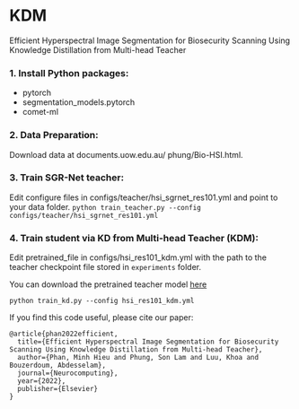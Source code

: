 # KDM
Efficient Hyperspectral Image Segmentation for Biosecurity Scanning Using Knowledge Distillation from Multi-head Teacher

### 1. Install Python packages:
* pytorch
* segmentation_models.pytorch
* comet-ml
### 2. Data Preparation:
Download data at documents.uow.edu.au/ phung/Bio-HSI.html.

### 3. Train SGR-Net teacher:
Edit configure files in configs/teacher/hsi_sgrnet_res101.yml and point to your data folder.
`python train_teacher.py --config configs/teacher/hsi_sgrnet_res101.yml`

### 4. Train student via KD from Multi-head Teacher (KDM):
Edit pretrained_file in configs/hsi_res101_kdm.yml with the path to the teacher checkpoint file stored in `experiments` folder.

You can download the pretrained teacher model [here](https://uowmailedu-my.sharepoint.com/:u:/r/personal/vmhp806_uowmail_edu_au/Documents/best_model.pth?csf=1&web=1&e=eFgUTl)

`python train_kd.py --config hsi_res101_kdm.yml`

If you find this code useful, please cite our paper:

```
@article{phan2022efficient,
  title={Efficient Hyperspectral Image Segmentation for Biosecurity Scanning Using Knowledge Distillation from Multi-head Teacher},
  author={Phan, Minh Hieu and Phung, Son Lam and Luu, Khoa and Bouzerdoum, Abdesselam},
  journal={Neurocomputing},
  year={2022},
  publisher={Elsevier}
}
```